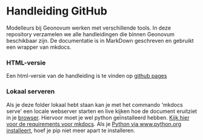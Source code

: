 # Handleiding GitHub

Modelleurs bij Geonovum werken met verschillende tools. In deze repository verzamelen we alle handleidingen die binnen Geonovum beschikbaar zijn. De documentatie is in MarkDown geschreven en gebruikt een wrapper van mkdocs.

### HTML-versie

Een html-versie van de handleiding is te vinden op [github pages](https://geonovum.github.io/handleiding-tooling/)

### Lokaal serveren

Als je deze folder lokaal hebt staan kan je met het commando 'mkdocs serve' een locale webserver starten en live kijken hoe de document eruitziet in je [browser](http://127.0.0.1:8000/). Hiervoor moet je wel python geïnstalleerd hebben. [Kijk hier voor de requirements voor mkdocs](https://www.mkdocs.org/user-guide/installation/#requirements). Als je [Python via www.python.org installeert](https://wiki.python.org/moin/BeginnersGuide/Download), hoef je pip niet meer apart te installeren.